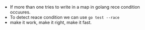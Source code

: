 * If more than one tries to write in a map in golang rece condition occuures.
* To detect reace condition we can use ```go test --race```
* make it work, make it right, make it fast.